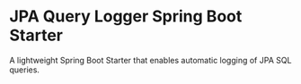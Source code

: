 # JPA Query Logger Spring Boot Starter

A lightweight Spring Boot Starter that enables automatic logging of JPA SQL queries.
